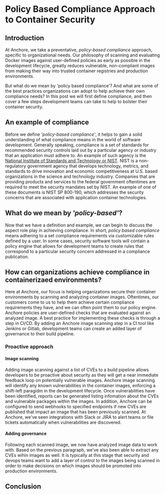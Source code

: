 # Policy Based Compliance Approach to Container Security

## Introduction

At Anchore, we take a preventative, *policy-based compliance* approach, specific to organizational needs. Our philosophy of scanning and evaluating Docker images against user-defined policies as early as possible in the development lifecycle, greatly reduces vulnerable, non-compliant images from making their way into trusted container registries and production environments. 

But what do we mean by 'policy based compliance'? And what are some of the best practices organizations can adopt to help achieve their own compliance needs? In this post we will first define compliance, and then cover a few steps development teams can take to help to bolster their container security.

## An example of compliance

Before we define *'policy-based compliance'*, it helps to gain a solid understanding of what compliance means in the world of software development. Generally speaking, compliance is a set of standards for recommended security controls laid out by a particular agency or industry that an application must adhere to. An example of such agency is the [National Institute of Standards and Technology or NIST](https://www.nist.gov/). NIST is a non-regulatory government agency that develops technology, metrics, and standards to drive innovation and economic competitiveness at U.S. based organizations in the science and technology industry. Companies that are providing products and services to the federal government oftentimes are required to meet the security mandates set by NIST. An example of one of these documents is NIST SP 800-190, which addresses the security concerns that are associated with application container technologies. 

## What do we mean by *'policy-based'*?

Now that we have a definition and example, we can begin to discuss the aspect role play in achieving compliance. In short, *policy based compliance* means adhering to a set compliance requirements via customizable rules defined by a user.  In some cases, security software tools will contain a policy engine that allows for development teams to create rules that correspond to a particular security concern addressed in a compliance publication.


## How can organizations achieve compliance in containerizaed environments?

Here at Anchore, our focus is helping organizations secure their container environments by scanning and analyzing container images. Oftentimes, our customers come to us to help them achieve certain compliance requirements they have, and we can often point them to our policy engine. Anchore policies are user-defined checks that are evaluated against an analyzed image. A best practice for implementing these checks is through a step in CI/CD. By adding an Anchore image scanning step in a CI tool like Jenkins or Gitlab, development teams can create an added layer of governance to their build pipeline. 

### Proactive approach

#### Image scanning

Adding image scanning against a list of CVEs to a build pipeline allows developers to be proactive about security as they will get a near immediate feedback loop on potentially vulnerable images. Anchore image scanning will identify any known vulnerabilities in the container images, enforcing a shift-left paragidm in the development lifecycle. Once vulnerabilities have been identified, reports can be generated listing infomation about the CVEs and vulnerable packages within the images. In addition, Anchore can be configured to send webhooks to specified endpoints if new CVEs are published that impact an image that has been previously scanned. At Anchore, we've seen integrations with Slack or JIRA to alert teams or file tickets automatically when vulnerabilities are discovered.  

#### Adding governance

Following each scanned image, we now have analyzed image data to work with. Based on the previous paragraph, we've also been able to extract any CVEs wihin images as well. It is typically at this stage that security and devops teams want to add a layer of control to the images being scanned in order to make decisions on which images should be promoted into production environments.


## Conclusion